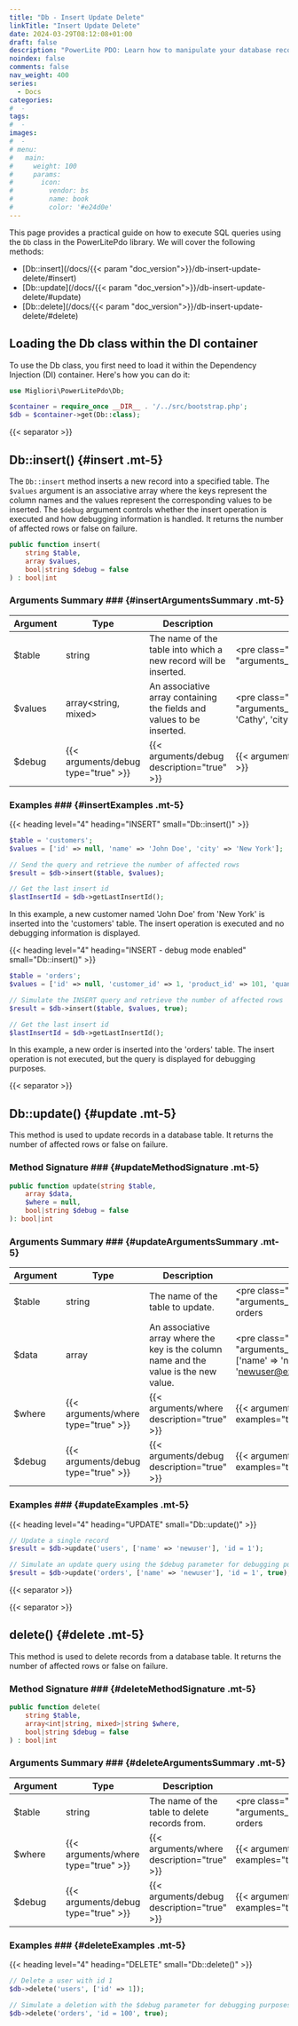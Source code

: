 ```yaml
---
title: "Db - Insert Update Delete"
linkTitle: "Insert Update Delete"
date: 2024-03-29T08:12:08+01:00
draft: false
description: "PowerLite PDO: Learn how to manipulate your database records using insert, update, and delete operations."
noindex: false
comments: false
nav_weight: 400
series:
  - Docs
categories:
#  -
tags:
#  -
images:
#  -
# menu:
#   main:
#     weight: 100
#     params:
#       icon:
#         vendor: bs
#         name: book
#         color: '#e24d0e'
---
```


This page provides a practical guide on how to execute SQL queries using the `Db` class in the PowerLitePdo library. We will cover the following methods:

- [Db::insert](/docs/{{< param "doc_version">}}/db-insert-update-delete/#insert)
- [Db::update](/docs/{{< param "doc_version">}}/db-insert-update-delete/#update)
- [Db::delete](/docs/{{< param "doc_version">}}/db-insert-update-delete/#delete)

<!--more-->

## Loading the Db class within the DI container

To use the Db class, you first need to load it within the Dependency Injection (DI) container. Here's how you can do it:

```php
use Migliori\PowerLitePdo\Db;

$container = require_once __DIR__ . '/../src/bootstrap.php';
$db = $container->get(Db::class);
```

{{< separator >}}

<article>

## Db::insert() {#insert .mt-5}

The `Db::insert` method inserts a new record into a specified table. The `$values` argument is an associative array where the keys represent the column names and the values represent the corresponding values to be inserted. The `$debug` argument controls whether the insert operation is executed and how debugging information is handled. It returns the number of affected rows or false on failure.

```php
public function insert(
    string $table,
    array $values,
    bool|string $debug = false
) : bool|int
```

### Arguments Summary ### {#insertArgumentsSummary .mt-5}

| Argument | Type | Description | Example |
| --- | --- | --- | --- |
| $table | string | The name of the table into which a new record will be inserted. | <pre class="{{< param "arguments_code_class">}}">'customers'</pre> |
| $values | array<string, mixed> | An associative array containing the fields and values to be inserted. | <pre class="{{< param "arguments_code_class">}}">['name' => 'Cathy', 'city' => 'Cardiff']</pre> |
| $debug | {{< arguments/debug type="true" >}} | {{< arguments/debug description="true" >}} | {{< arguments/debug examples="true" >}} |

### Examples ### {#insertExamples .mt-5}

{{< heading level="4" heading="INSERT" small="Db::insert()" >}}

```php
$table = 'customers';
$values = ['id' => null, 'name' => 'John Doe', 'city' => 'New York'];

// Send the query and retrieve the number of affected rows
$result = $db->insert($table, $values);

// Get the last insert id
$lastInsertId = $db->getLastInsertId();
```

In this example, a new customer named 'John Doe' from 'New York' is inserted into the 'customers' table. The insert operation is executed and no debugging information is displayed.

{{< heading level="4" heading="INSERT - debug mode enabled" small="Db::insert()" >}}

```php
$table = 'orders';
$values = ['id' => null, 'customer_id' => 1, 'product_id' => 101, 'quantity' => 3];

// Simulate the INSERT query and retrieve the number of affected rows
$result = $db->insert($table, $values, true);

// Get the last insert id
$lastInsertId = $db->getLastInsertId();
```

In this example, a new order is inserted into the 'orders' table. The insert operation is not executed, but the query is displayed for debugging purposes.
</article>

{{< separator >}}

<article>

## Db::update() {#update .mt-5}

This method is used to update records in a database table. It returns the number of affected rows or false on failure.

### Method Signature ### {#updateMethodSignature .mt-5}

```php
public function update(string $table,
    array $data,
    $where = null,
    bool|string $debug = false
): bool|int
```

### Arguments Summary ### {#updateArgumentsSummary .mt-5}

| Argument | Type | Description | Example |
| --- | --- | --- | --- |
| $table | string | The name of the table to update. | <pre class="{{< param "arguments_code_class">}}">users<br>orders</pre> |
| $data | array | An associative array where the key is the column name and the value is the new value. | <pre class="{{< param "arguments_code_class">}}">['name' => 'newuser', 'email' => 'newuser@example.com']</pre> |
| $where | {{< arguments/where type="true" >}} | {{< arguments/where description="true" >}} | {{< arguments/where examples="true" >}} |
| $debug | {{< arguments/debug type="true" >}} | {{< arguments/debug description="true" >}} | {{< arguments/debug examples="true" >}} |

### Examples ### {#updateExamples .mt-5}

{{< heading level="4" heading="UPDATE" small="Db::update()" >}}

```php
// Update a single record
$result = $db->update('users', ['name' => 'newuser'], 'id = 1');

// Simulate an update query using the $debug parameter for debugging purposes. The update operation is not actually executed.
$result = $db->update('orders', ['name' => 'newuser'], 'id = 1', true);
```

</article>

{{< separator >}}

<article>

{{< separator >}}

<article>

## delete() {#delete .mt-5}

This method is used to delete records from a database table. It returns the number of affected rows or false on failure.

### Method Signature ### {#deleteMethodSignature .mt-5}

```php
public function delete(
    string $table,
    array<int|string, mixed>|string $where,
    bool|string $debug = false
) : bool|int
```

### Arguments Summary ### {#deleteArgumentsSummary .mt-5}

| Argument | Type | Description | Examples |
| --- | --- | --- | --- |
| $table | string | The name of the table to delete records from. | <pre class="{{< param "arguments_code_class">}}">users<br>orders</pre> |
| $where | {{< arguments/where type="true" >}} | {{< arguments/where description="true" >}} | {{< arguments/where examples="true" >}} |
| $debug | {{< arguments/debug type="true" >}} | {{< arguments/debug description="true" >}} | {{< arguments/debug examples="true" >}} |

### Examples ### {#deleteExamples .mt-5}

{{< heading level="4" heading="DELETE" small="Db::delete()" >}}

```php
// Delete a user with id 1
$db->delete('users', ['id' => 1]);

// Simulate a deletion with the $debug parameter for debugging purposes. The delete operation is not actually executed.
$db->delete('orders', 'id = 100', true);
```

</article>
